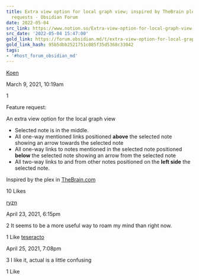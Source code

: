 ```yaml
---
title: Extra view option for local graph view; inspired by TheBrain plex - Feature
  requests - Obsidian Forum
date: 2022-05-04
src_link: https://www.notion.so/Extra-view-option-for-local-graph-view-inspired-by-TheBrain-plex-Feature-requests-Obsidian-Foru-dc5d83da69144be1be49e188bc343770
src_date: '2022-05-04 15:47:00'
gold_link: https://forum.obsidian.md/t/extra-view-option-for-local-graph-view-inspired-by-thebrain-plex/14304
gold_link_hash: 95b5dbb2521751c085f35d5368c33042
tags:
- '#host_forum_obsidian_md'
---
```




[Koen](https://forum.obsidian.md/u/Koen)

 March 9, 2021, 10:19am
 
1

Feature request:


An extra view option for the local graph view


* Selected note is in the middle.
* All one-way mentioned links positioned **above** the selected note showing an arrow towards the selected note
* All one-way links to notes mentioned in the selected note positioned **below** the selected note showing an arrow from the selected note
* All two-way links to and from other notes positioned on the **left side** the selected note.


Inspired by the plex in [TheBrain.com](http://TheBrain.com)



10 Likes

[ryzn](https://forum.obsidian.md/u/ryzn)

 April 23, 2021, 6:15pm
 
2
It seems to be a more useful way to roam my mind than right now.


1 Like
[teseracto](https://forum.obsidian.md/u/teseracto)

 April 25, 2021, 7:08pm
 
3
I like it, actual is a little confusing


1 Like